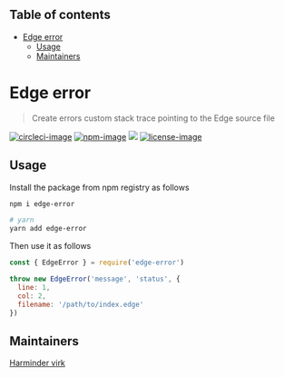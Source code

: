 <!-- START doctoc generated TOC please keep comment here to allow auto update -->
<!-- DON'T EDIT THIS SECTION, INSTEAD RE-RUN doctoc TO UPDATE -->
## Table of contents

- [Edge error](#edge-error)
  - [Usage](#usage)
  - [Maintainers](#maintainers)

<!-- END doctoc generated TOC please keep comment here to allow auto update -->

# Edge error
> Create errors custom stack trace pointing to the Edge source file

[![circleci-image]][circleci-url] [![npm-image]][npm-url] ![][typescript-image] [![license-image]][license-url]

## Usage
Install the package from npm registry as follows

```bash
npm i edge-error

# yarn
yarn add edge-error
```

Then use it as follows

```js
const { EdgeError } = require('edge-error')

throw new EdgeError('message', 'status', {
  line: 1,
  col: 2,
  filename: '/path/to/index.edge'
})
```

## Maintainers
[Harminder virk](https://github.com/thetutlage)

[circleci-image]: https://img.shields.io/circleci/project/github/edge-js/edge-error/master.svg?style=for-the-badge&logo=circleci
[circleci-url]: https://circleci.com/gh/edge-js/edge-error "circleci"

[npm-image]: https://img.shields.io/npm/v/edge-error.svg?style=for-the-badge&logo=npm
[npm-url]: https://npmjs.org/package/edge-error "npm"

[typescript-image]: https://img.shields.io/badge/Typescript-294E80.svg?style=for-the-badge&logo=typescript

[license-url]: LICENSE.md
[license-image]: https://img.shields.io/aur/license/pac.svg?style=for-the-badge
